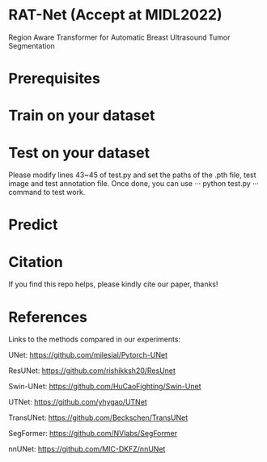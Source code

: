 # RAT-Net (Accept at MIDL2022)
Region Aware Transformer for Automatic Breast Ultrasound Tumor Segmentation

# Prerequisites

# Train on your dataset

# Test on your dataset
Please modify lines 43~45 of test.py and set the paths of the .pth file, test image and test annotation file. Once done, you can use 
···
python test.py
···
command to test work.

# Predict

# Citation 

If you find this repo helps, please kindly cite our paper, thanks!

# References
Links to the methods compared in our experiments:

UNet: https://github.com/milesial/Pytorch-UNet

ResUNet: https://github.com/rishikksh20/ResUnet

Swin-UNet: https://github.com/HuCaoFighting/Swin-Unet

UTNet: https://github.com/yhygao/UTNet

TransUNet: https://github.com/Beckschen/TransUNet

SegFormer: https://github.com/NVlabs/SegFormer

nnUNet: https://github.com/MIC-DKFZ/nnUNet
